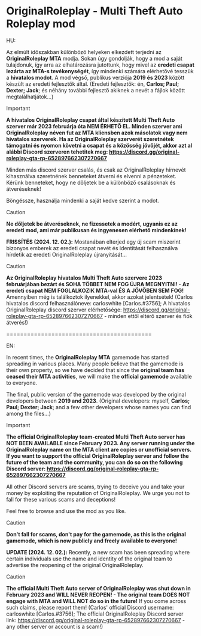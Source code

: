 # OriginalRoleplay - Multi Theft Auto Roleplay mod


HU:

Az elmúlt időszakban különböző helyeken elkezdett terjedni az **OriginalRoleplay MTA** modja. Sokan úgy gondolják, hogy a mod a saját tulajdonuk, így arra az elhatározásra jutottunk, hogy mivel az **eredeti csapat lezárta az MTA-s tevékenységét**, így mindenki számára elérhetővé tesszük a **hivatalos modot**. A mod végső, publikus verziója **2019 és 2023** között készült az eredeti fejlesztők által. (Eredeti fejlesztők: én, **Carlos; Paul; Dexter; Jack**; és néhány további fejlesztő akiknek a nevét a fájlok között megtalálhatjátok...) 

> [!IMPORTANT]
> **A hivatalos OriginalRoleplay csapat által készített Multi Theft Auto szerver már 2023 februárja óta NEM ÉRHETŐ EL. Minden szerver ami OriginalRoleplay néven fut az MTA kliensben azok másolatok vagy nem hivatalos szerverek. Ha az OriginalRoleplay szerverét szeretnétek támogatni és nyomon követni a csapat és a közösség jövőjét, akkor azt al alábbi Discord szerveren tehetitek meg:
> https://discord.gg/original-roleplay-gta-rp-652897662307270667**
>
> Minden más discord szerver csalás, és csak az OriginalRoleplay hírnevét kihasználva szeretnének benneteket átverni és elvenni a pénzeteket. Kérünk benneteket, hogy ne dőljetek be a különböző csalásoknak és átveréseknek!

Böngéssze, használja mindenki a saját kedve szerint a modot. 

> [!CAUTION]
> **Ne dőljetek be átveréseknek, ne fizessetek a modért, ugyanis ez az eredeti mod, ami már publikusan és ingyenesen elérhető mindenkinek!**


**FRISSÍTÉS (2024. 12. 02.):**
Mostanában elterjed egy új scam miszerint bizonyos emberek az eredeti csapat nevét és identitását felhasználva hírdetik az eredeti OriginalRoleplay újranyitását... 
> [!CAUTION]
> **Az OriginalRoleplay hivatalos Multi Theft Auto szervere 2023 februárjában bezárt és SOHA TÖBBET NEM FOG ÚJRA MEGNYITNI! - Az eredeti csapat NEM FOGLALKOZIK MTA-val ÉS A JÖVŐBEN SEM FOG!**
> Amennyiben még is találkoztok ilyenekkel, akkor azokat jelentsétek! (Carlos hivatalos discord felhasználóneve: carloswhite [Carlos.#3756]; A hivatalos OriginalRoleplay discord szerver elérhetősége: https://discord.gg/original-roleplay-gta-rp-652897662307270667 - minden ettől eltérő szerver és fiók átverés!)

==========================================

EN:


In recent times, the **OriginalRoleplay MTA** gamemode has started spreading in various places. Many people believe that the gamemode is their own property, so we have decided that since the **original team has ceased their MTA activities**, we will make the **official gamemode** available to everyone.

The final, public version of the gamemode was developed by the original developers between **2019 and 2023**. (Original developers: myself, **Carlos; Paul; Dexter; Jack**; and a few other developers whose names you can find among the files...)

> [!IMPORTANT]
> **The official OriginalRoleplay team-created Multi Theft Auto server has NOT BEEN AVAILABLE since February 2023. Any server running under the OriginalRoleplay name on the MTA client are copies or unofficial servers. If you want to support the official OriginalRoleplay server and follow the future of the team and the community, you can do so on the following Discord server:
> https://discord.gg/original-roleplay-gta-rp-652897662307270667**
>
> All other Discord servers are scams, trying to deceive you and take your money by exploiting the reputation of OriginalRoleplay. We urge you not to fall for these various scams and deceptions!

Feel free to browse and use the mod as you like.

> [!CAUTION]
> **Don't fall for scams, don't pay for the gamemode, as this is the original gamemode, which is now publicly and freely available to everyone!**


**UPDATE (2024. 12. 02.):**
Recently, a new scam has been spreading where certain individuals use the name and identity of the original team to advertise the reopening of the original OriginalRoleplay.

> [!CAUTION]
> **The official Multi Theft Auto server of OriginalRoleplay was shut down in February 2023 and WILL NEVER REOPEN! - The original team DOES NOT engage with MTA and WILL NOT do so in the future!**
> If you come across such claims, please report them! (Carlos' official Discord username: carloswhite [Carlos.#3756]; The official OriginalRoleplay Discord server link: https://discord.gg/original-roleplay-gta-rp-652897662307270667 - any other server or account is a scam!)
